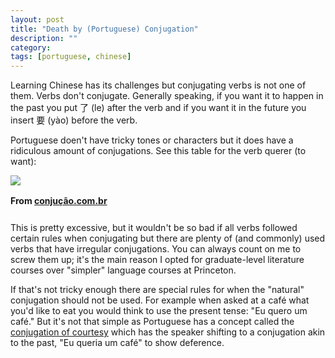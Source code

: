 ```yaml
---
layout: post
title: "Death by (Portuguese) Conjugation"
description: ""
category: 
tags: [portuguese, chinese]
---
```


Learning Chinese has its challenges but conjugating verbs is not one of them. Verbs don't conjugate. Generally speaking, if you want it to happen in the past you put 了 (le) after the verb and if you want it in the future you insert 要 (yào) before the verb. 

Portuguese doen't have tricky tones or characters but it does have a ridiculous amount of conjugations. See this table for the verb querer (to want):

<div>
	<img class="rounded-corners" style="max-width: 800px; border: 1px;" src="{{ site.images2017 }}/11-12/querer.jpg"/>
	<p class="caption-text" style="line-height: 1.5em; margin-bottom: 24px;"><strong>From <a href="https://www.conjugacao.com.br/verbo-querer">conjução.com.br</a></strong></p>
</div>

This is pretty excessive, but it wouldn't be so bad if all verbs followed certain rules when conjugating but there are plenty of (and commonly) used verbs that have irregular conjugations. You can always count on me to screw them up; it's the main reason I opted for graduate-level literature courses over "simpler" language courses at Princeton.

If that's not tricky enough there are special rules for when the "natural" conjugation should not be used. For example when asked at a café what you'd like to eat you would think to use the present tense: "Eu quero um café." But it's not that simple as Portuguese has a concept called the [conjugation of courtesy][1] which has the speaker shifting to a conjugation akin to the past, "Eu queria um café" to show deference.

[1]: https://lusografias.wordpress.com/2007/06/11/imperfeito-de-cortesia/